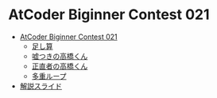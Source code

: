AtCoder Biginner Contest 021
============================

- [AtCoder Biginner Contest 021](http://abc021.contest.atcoder.jp/)
    - [足し算](http://abc021.contest.atcoder.jp/tasks/abc021_1)
    - [嘘つきの高橋くん](http://abc021.contest.atcoder.jp/tasks/abc021_2)
    - [正直者の高橋くん](http://abc021.contest.atcoder.jp/tasks/abc021_3)
    - [多重ループ](http://abc021.contest.atcoder.jp/tasks/abc021_4)
- [解説スライド](http://www.slideshare.net/chokudai/abc021)
